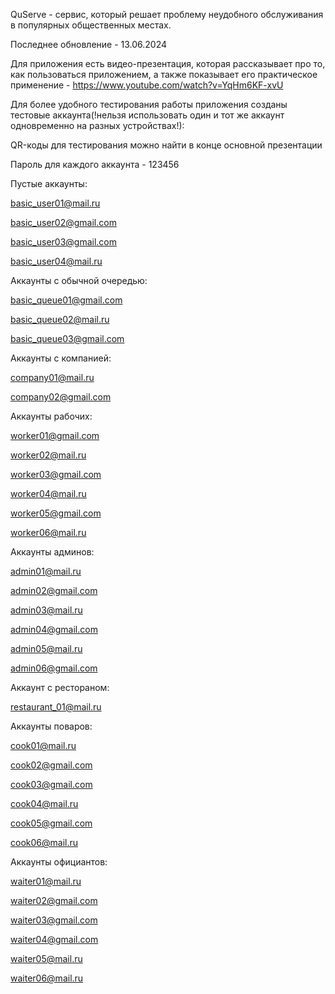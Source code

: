QuServe - сервис, который решает проблему неудобного обслуживания в популярных общественных местах.   

Последнее обновление - 13.06.2024

Для приложения есть видео-презентация, которая рассказывает про то, как пользоваться приложением, а также показывает его практическое применение - https://www.youtube.com/watch?v=YqHm6KF-xvU

Для более удобного тестирования работы приложения созданы тестовые аккаунта(!нельзя использовать один и тот же аккаунт одновременно на разных устройствах!):

QR-коды для тестирования можно найти в конце основной презентации

Пароль для каждого аккаунта - 123456

Пустые аккаунты:

basic_user01@mail.ru

basic_user02@gmail.com

basic_user03@gmail.com

basic_user04@mail.ru

Аккаунты с обычной очередью:

basic_queue01@gmail.com

basic_queue02@mail.ru

basic_queue03@gmail.com

Аккаунты с компанией:

company01@mail.ru

company02@gmail.com

Аккаунты рабочих:

worker01@gmail.com

worker02@mail.ru

worker03@gmail.com

worker04@mail.ru

worker05@gmail.com

worker06@mail.ru

Аккаунты админов:

admin01@mail.ru

admin02@gmail.com

admin03@mail.ru

admin04@gmail.com

admin05@mail.ru

admin06@gmail.com

Аккаунт с рестораном:

restaurant_01@mail.ru

Аккаунты поваров:

cook01@mail.ru

cook02@gmail.com

cook03@gmail.com

cook04@mail.ru

cook05@gmail.com

cook06@mail.ru

Аккаунты официантов:

waiter01@mail.ru

waiter02@gmail.com

waiter03@gmail.com

waiter04@gmail.com

waiter05@mail.ru

waiter06@mail.ru
